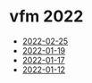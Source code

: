 # vfm 2022

- [2022-02-25](2022-02-25.md)
- [2022-01-19](2022-01-19.md)
- [2022-01-17](2022-01-17.md)
- [2022-01-12](2022-01-12.md)
